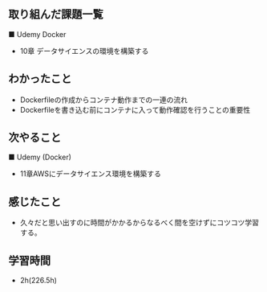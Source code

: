 ## 取り組んだ課題一覧 
■ Udemy Docker 
- 10章 データサイエンスの環境を構築する 
## わかったこと 
- Dockerfileの作成からコンテナ動作までの一連の流れ 
- Dockerfileを書き込む前にコンテナに入って動作確認を行うことの重要性 
## 次やること 
■ Udemy (Docker) 
- 11章AWSにデータサイエンス環境を構築する 
## 感じたこと 
- 久々だと思い出すのに時間がかかるからなるべく間を空けずにコツコツ学習する。 
## 学習時間 
- 2h(226.5h)